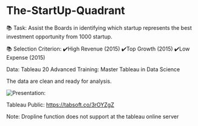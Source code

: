 # The-StartUp-Quadrant


📚 Task: Assist the Boards in identifying which startup represents the best investment opportunity from 1000 startup.

📚 Selection Criterion:
✔️High Revenue (2015)
✔️Top Growth (2015)
✔️Low Expense (2015)

Data: Tableau 20 Advanced Training: Master Tableau in Data Science

The data are clean and ready for analysis. 

![Presentation:](https://github.com/HockChong/The-StartUp-Quadrant/blob/main/Capture.PNG)

Tableau Public: https://tabsoft.co/3rOYZgZ

Note: Dropline function does not support at the tableau online server
